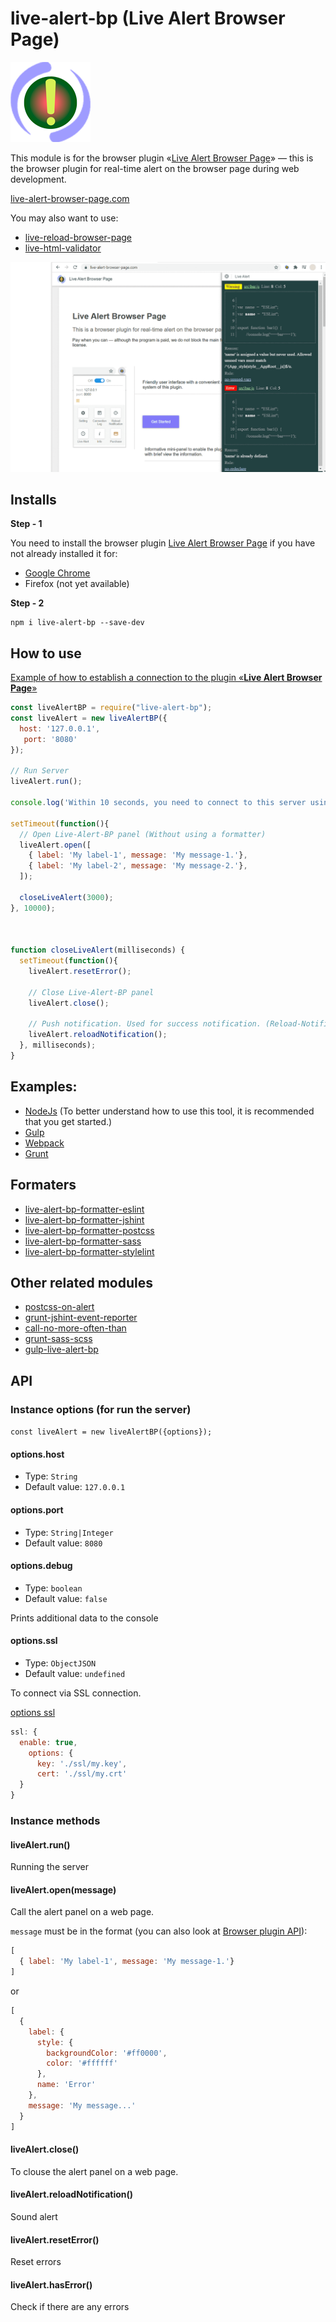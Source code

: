 # live-alert-bp (Live Alert Browser Page)

![Live Alert Browser Page](https://raw.githubusercontent.com/Yuriy-Svetlov/live-alert-bp/master/images/on_128x128_v1.png)

This module is for the browser plugin «[Live Alert Browser Page](https://live-alert-browser-page.com/)» — this is the browser plugin for real-time alert on the browser page during web development.

[live-alert-browser-page.com](https://live-alert-browser-page.com/)

You may also want to use: 
* [live-reload-browser-page](https://live-reload-browser-page.com/)
* [live-html-validator](https://live-html-validator.com/)

![Live Alert Browser Page](https://raw.githubusercontent.com/Yuriy-Svetlov/live-alert-bp/master/documentation/img/1_1280x800.png)

## Installs

**Step - 1** 

You need to install the browser plugin [Live Alert Browser Page](https://live-alert-browser-page.com/) if you have not already installed it for:
  * [Google Chrome](#)
  * Firefox (not yet available)
  
**Step - 2**
```shell
npm i live-alert-bp --save-dev
```

##  How to use

[Example of how to establish a connection to the plugin «**Live Alert Browser Page**»](https://github.com/Yuriy-Svetlov/live-alert-bp/tree/master/documentation/examples/%D1%81onnect_to_server)

```javascript
const liveAlertBP = require("live-alert-bp");
const liveAlert = new liveAlertBP({
  host: '127.0.0.1',
   port: '8080'
});

// Run Server
liveAlert.run();

console.log('Within 10 seconds, you need to connect to this server using the browser plugin «Live Alert Browser Page».');

setTimeout(function(){
  // Open Live-Alert-BP panel (Without using a formatter)  
  liveAlert.open([
    { label: 'My label-1', message: 'My message-1.'},
    { label: 'My label-2', message: 'My message-2.'},
  ]);

  closeLiveAlert(3000);      
}, 10000);



function closeLiveAlert(milliseconds) {
  setTimeout(function(){
    liveAlert.resetError();

    // Close Live-Alert-BP panel
    liveAlert.close();

    // Push notification. Used for success notification. (Reload-Notification must be enabled)
    liveAlert.reloadNotification();     
  }, milliseconds);
}
```

##  Examples:

* [NodeJs](https://github.com/Yuriy-Svetlov/live-alert-bp/tree/master/documentation/nodejs) (To better understand how to use this tool, it is recommended that you get started.)
* [Gulp](https://github.com/Yuriy-Svetlov/live-alert-bp/blob/master/documentation/examples/gulp/README.md)
* [Webpack](https://github.com/Yuriy-Svetlov/live-alert-bp/blob/master/documentation/examples/webpack/README.md)
* [Grunt](https://github.com/Yuriy-Svetlov/live-alert-bp/tree/master/documentation/examples/grunt)



## Formaters
* [live-alert-bp-formatter-eslint](https://github.com/Yuriy-Svetlov/live-alert-bp-formatter-eslint)
* [live-alert-bp-formatter-jshint](https://github.com/Yuriy-Svetlov/live-alert-bp-formatter-jshint)
* [live-alert-bp-formatter-postcss](https://github.com/Yuriy-Svetlov/live-alert-bp-formatter-postcss)
* [live-alert-bp-formatter-sass](https://github.com/Yuriy-Svetlov/live-alert-bp-formatter-sass)
* [live-alert-bp-formatter-stylelint](https://github.com/Yuriy-Svetlov/live-alert-bp-formatter-stylelint)

## Other related modules

* [postcss-on-alert](https://github.com/Yuriy-Svetlov/postcss-on-alert)
* [grunt-jshint-event-reporter](https://github.com/Yuriy-Svetlov/grunt-jshint-event-reporter)
* [call-no-more-often-than](https://github.com/Yuriy-Svetlov/call-no-more-often-than)
* [grunt-sass-scss](https://github.com/Yuriy-Svetlov/grunt-sass)
* [gulp-live-alert-bp](https://github.com/Yuriy-Svetlov/gulp-live-alert-bp)


##  API

### Instance options (for run the server)

`const liveAlert = new liveAlertBP({options});`

#### options.host
* Type: `String`
* Default value: `127.0.0.1`

#### options.port
* Type: `String|Integer`
* Default value: `8080`

#### options.debug
* Type: `boolean`
* Default value: `false`

Prints additional data to the console

#### options.ssl
* Type: `ObjectJSON`
* Default value: `undefined`

To connect via SSL connection.

[options ssl](https://nodejs.org/api/tls.html#tls_tls_createsecurecontext_options)

```js
ssl: { 
  enable: true,
    options: { 
      key: './ssl/my.key',
      cert: './ssl/my.crt'  
  }               
}
```

### Instance methods

#### liveAlert.run()
Running the server

#### liveAlert.open(message)
Call the alert panel on a web page. 

`message` must be in the format (you can also look at [Browser plugin API](https://live-alert-browser-page.com/documentation)):

```js
[
  { label: 'My label-1', message: 'My message-1.'}
]
```

or

```js
[
  {
    label: {
      style: { 
        backgroundColor: '#ff0000', 
        color: '#ffffff' 
      }, 
      name: 'Error'             
    },
    message: 'My message...'
  }
]
```

#### liveAlert.close()
To clouse the alert panel on a web page.

#### liveAlert.reloadNotification()
Sound alert

#### liveAlert.resetError()
Reset errors

#### liveAlert.hasError()
Check if there are any errors
